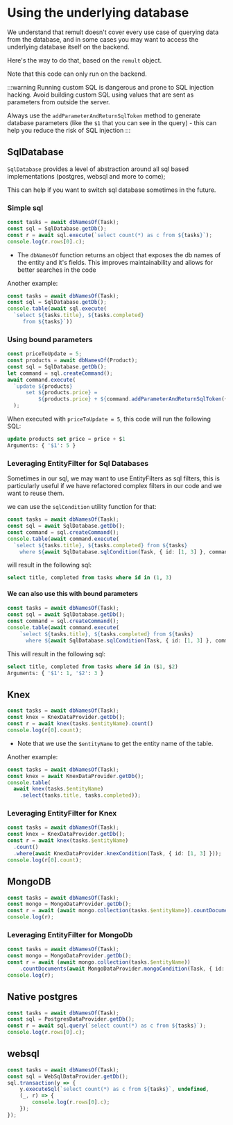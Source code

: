 # Using the underlying database
We understand that remult doesn't cover every use case of querying data from the database, and in some cases you may want to access the underlying database itself on the backend.

Here's the way to do that, based on the `remult` object.

Note that this code can only run on the backend.

:::warning
Running custom SQL is dangerous and prone to SQL injection hacking. Avoid building custom SQL using values that are sent as parameters from outside the server.

Always use the `addParameterAndReturnSqlToken` method to generate database parameters (like the `$1` that you can see in the query) - this can help you reduce the risk of SQL injection
:::

## SqlDatabase
`SqlDatabase` provides a level of abstraction around all sql based implementations (postgres, websql and more to come);

This can help if you want to switch sql database sometimes in the future.

### Simple sql
```ts
const tasks = await dbNamesOf(Task);
const sql = SqlDatabase.getDb();
const r = await sql.execute(`select count(*) as c from ${tasks}`);
console.log(r.rows[0].c);
```
* The `dbNamesOf` function returns an object that exposes the db names of the entity and it's fields. This improves maintainability and allows for better searches in the code

Another example:
```ts
const tasks = await dbNamesOf(Task);
const sql = SqlDatabase.getDb();
console.table(await sql.execute(
  `select ${tasks.title}, ${tasks.completed} 
     from ${tasks}`))
```
### Using bound parameters
```ts
const priceToUpdate = 5;
const products = await dbNamesOf(Product);
const sql = SqlDatabase.getDb();
let command = sql.createCommand();
await command.execute(
  `update ${products} 
      set ${products.price} = 
          ${products.price} + ${command.addParameterAndReturnSqlToken(+priceToUpdate)}`
  );
```

When executed with  `priceToUpdate = 5`, this code will run the following SQL:
```sql
update products set price = price + $1
Arguments: { '$1': 5 }
```


### Leveraging EntityFilter for Sql Databases
Sometimes in our sql, we may want to use EntityFilters as sql filters, this is particularly useful if we have refactored complex filters in our code and we want to reuse them.

 we can use the `sqlCondition` utility function for that:

```ts
const tasks = await dbNamesOf(Task);
const sql = await SqlDatabase.getDb();
const command = sql.createCommand();
console.table(await command.execute(
  `select ${tasks.title}, ${tasks.completed} from ${tasks}
    where ${await SqlDatabase.sqlCondition(Task, { id: [1, 3] }, command)}`))
```
will result in the following sql:
```sql
select title, completed from tasks where id in (1, 3)
```

#### We can also use this with bound parameters
```ts
const tasks = await dbNamesOf(Task);
const sql = await SqlDatabase.getDb();
const command = sql.createCommand();
console.table(await command.execute(
    `select ${tasks.title}, ${tasks.completed} from ${tasks}
      where ${await SqlDatabase.sqlCondition(Task, { id: [1, 3] }, command)}`))
```
This will result in the following sql:
```sql
select title, completed from tasks where id in ($1, $2)
Arguments: { '$1': 1, '$2': 3 }

```

## Knex
```ts
const tasks = await dbNamesOf(Task);
const knex = KnexDataProvider.getDb();
const r = await knex(tasks.$entityName).count()
console.log(r[0].count);
```
* Note that we use the `$entityName` to get the entity name of the table.

Another example:
```ts
const tasks = await dbNamesOf(Task);
const knex = await KnexDataProvider.getDb();
console.table(
  await knex(tasks.$entityName)
    .select(tasks.title, tasks.completed));
```

### Leveraging EntityFilter for Knex 
```ts
const tasks = await dbNamesOf(Task);
const knex = KnexDataProvider.getDb();
const r = await knex(tasks.$entityName)
  .count()
  .where(await KnexDataProvider.knexCondition(Task, { id: [1, 3] }));
console.log(r[0].count);
```




## MongoDB
```ts
const tasks = await dbNamesOf(Task);
const mongo = MongoDataProvider.getDb();
const r = await (await mongo.collection(tasks.$entityName)).countDocuments();
console.log(r);
```

### Leveraging EntityFilter for MongoDb
```ts
const tasks = await dbNamesOf(Task);
const mongo = MongoDataProvider.getDb();
const r = await (await mongo.collection(tasks.$entityName))
    .countDocuments(await MongoDataProvider.mongoCondition(Task, { id: [1, 2] }));
console.log(r);

```

## Native postgres
```ts
const tasks = await dbNamesOf(Task);
const sql = PostgresDataProvider.getDb();
const r = await sql.query(`select count(*) as c from ${tasks}`);
console.log(r.rows[0].c);
```

## websql
```ts
const tasks = await dbNamesOf(Task);
const sql = WebSqlDataProvider.getDb();
sql.transaction(y => {
    y.executeSql(`select count(*) as c from ${tasks}`, undefined,
    (_, r) => {
        console.log(r.rows[0].c);
    });
});
```

